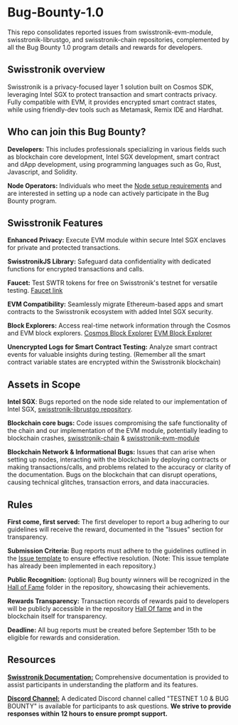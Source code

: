 # Bug-Bounty-1.0

This repo consolidates reported issues from swisstronik-evm-module, swisstronik-librustgo, and swisstronik-chain repositories, complemented by all the Bug Bounty 1.0 program details and rewards for developers.

## Swisstronik overview

Swisstronik is a privacy-focused layer 1 solution built on Cosmos SDK, leveraging Intel SGX to protect transaction and smart contracts privacy. Fully compatible with EVM, it provides encrypted smart contract states, while using friendly-dev tools such as Metamask, Remix IDE and Hardhat.

## Who can join this Bug Bounty?

**Developers:** This includes professionals specializing in various fields such as blockchain core development, Intel SGX development, smart contract and dApp development, using programming languages such as Go, Rust, Javascript, and Solidity.

**Node Operators:** Individuals who meet the [Node setup requirements](https://swisstronik.gitbook.io/swisstronik-docs/swisstronik-testnet/setup-node) and are interested in setting up a node can actively participate in the Bug Bounty program.

## Swisstronik Features

**Enhanced Privacy:** Execute EVM module within secure Intel SGX enclaves for private and protected transactions.

**SwisstronikJS Library:** Safeguard data confidentiality with dedicated functions for encrypted transactions and calls.

**Faucet:** Test SWTR tokens for free on Swisstronik's testnet for versatile testing.
[Faucet link](https://faucet.testnet.swisstronik.com/)

**EVM Compatibility:** Seamlessly migrate Ethereum-based apps and smart contracts to the Swisstronik ecosystem with added Intel SGX security.

**Block Explorers:** Access real-time network information through the Cosmos and EVM block explorers.
[Cosmos Block Explorer](https://explorer-cosmos.testnet.swisstronik.com/)
[EVM Block Explorer](https://explorer-evm.testnet.swisstronik.com/)

**Unencrypted Logs for Smart Contract Testing:** Analyze smart contract events for valuable insights during testing. (Remember all the smart contract variable states are encrypted within the Swisstronik blockchain)

## Assets in Scope

****Intel SGX****: Bugs reported on the node side related to our implementation of Intel SGX, [swisstronik-librustgo repository](https://github.com/SigmaGmbH/swisstronik-librustgo).

****Blockchain core bugs:**** Code issues compromising the safe functionality of the chain and our implementation of the EVM module, potentially leading to blockchain crashes, [swisstronik-chain](https://github.com/SigmaGmbH/swisstronik-chain) & [swisstronik-evm-module](https://github.com/SigmaGmbH/swisstronik-evm-module)

****Blockchain Network & Informational Bugs:**** Issues that can arise when setting up nodes, interacting with the blockchain by deploying contracts or making transactions/calls, and problems related to the accuracy or clarity of the documentation. Bugs on the blockchain that can disrupt operations, causing technical glitches, transaction errors, and data inaccuracies.

## Rules

**First come, first served:** The first developer to report a bug adhering to our guidelines will receive the reward, documented in the "Issues" section for transparency.

**Submission Criteria:** Bug reports must adhere to the guidelines outlined in the [Issue template](./ISSUE_TEMPLATE.md) to ensure effective resolution. (Note: This issue template has already been implemented in each repository.)

**Public Recognition:** (optional) Bug bounty winners will be recognized in the [Hall of Fame](./Hall%20Of%20Fame/) folder in the repository, showcasing their achievements.

**Rewards Transparency:** Transaction records of rewards paid to developers will be publicly accessible in the repository [Hall Of fame](./Hall%20Of%20Fame/) and in the blockchain itself for transparency.

**Deadline:** All bug reports must be created before September 15th to be eligible for rewards and consideration.

## Resources

**[Swisstronik Documentation:](https://swisstronik.gitbook.io/swisstronik-docs/)** Comprehensive documentation is provided to assist participants in understanding the platform and its features.

**[Discord Channel:](https://discord.gg/GdRjwjWHa9)** A dedicated Discord channel called "TESTNET 1.0 & BUG BOUNTY" is available for participants to ask questions. **We strive to provide responses within 12 hours to ensure prompt support.**
